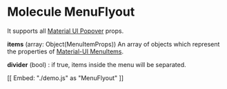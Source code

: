 # Molecule MenuFlyout

It supports all [Material UI Popover](http://www.material-ui.com/#/components/popover) props.

**items** (array: Object(MenuItemProps)) An array of objects which represent the properties of [Material-UI MenuItems](http://www.material-ui.com/#/components/menu).

**divider** (bool) : if true, items inside the menu will be separated.

[[ Embed: "./demo.js" as "MenuFlyout" ]]
